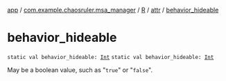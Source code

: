 [app](../../../index.md) / [com.example.chaosruler.msa_manager](../../index.md) / [R](../index.md) / [attr](index.md) / [behavior_hideable](.)

# behavior_hideable

`static val behavior_hideable: `[`Int`](https://kotlinlang.org/api/latest/jvm/stdlib/kotlin/-int/index.html)
`static val behavior_hideable: `[`Int`](https://kotlinlang.org/api/latest/jvm/stdlib/kotlin/-int/index.html)

May be a boolean value, such as "`true`" or "`false`".

